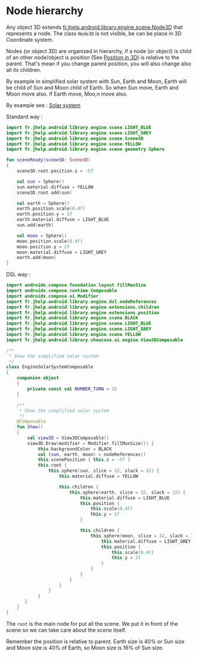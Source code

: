 # Node hierarchy

Any object 3D extends [fr.jhelp.android.library.engine.scene.Node3D](../../src/main/java/fr/jhelp/android/library/engine/scene/Node3D.kt)
that represents a node. The class `Node3D` is not visible, be can be place in 3D Coordinate system.

Nodes (or object 3D) are organized in hierarchy, if a node (or object) is child of an other node/object is 
position (See [Position in 3D](../position/PositionIn3D.md)) is relative to the parent.
That's mean if you change parent position, you will also change also all its children. 

By example in simplified solar system with Sun, Earth and Moon, Earth will be child of Sun and Moon child of Earth.
So when Sun move, Earth and Moon move also. If Earth move, Moo,n move also.

By example see : [Solar system](https://youtu.be/k7DWdsx4Tco)

Standard way :

```kotlin
import fr.jhelp.android.library.engine.scene.LIGHT_BLUE
import fr.jhelp.android.library.engine.scene.LIGHT_GREY
import fr.jhelp.android.library.engine.scene.Scene3D
import fr.jhelp.android.library.engine.scene.YELLOW
import fr.jhelp.android.library.engine.scene.geometry.Sphere

fun sceneReady(scene3D: Scene3D)
{
    scene3D.root.position.z = -5f

    val sun = Sphere()
    sun.material.diffuse = YELLOW
    scene3D.root.add(sun)

    val earth = Sphere()
    earth.position.scale(0.4f)
    earth.position.y = 2f
    earth.material.diffuse = LIGHT_BLUE
    sun.add(earth)

    val moon = Sphere()
    moon.position.scale(0.4f)
    moon.position.y = 2f
    moon.material.diffuse = LIGHT_GREY
    earth.add(moon)
}
```

DSL way :

```kotlin
import androidx.compose.foundation.layout.fillMaxSize
import androidx.compose.runtime.Composable
import androidx.compose.ui.Modifier
import fr.jhelp.android.library.engine.dsl.nodeReferences
import fr.jhelp.android.library.engine.extensions.children
import fr.jhelp.android.library.engine.extensions.position
import fr.jhelp.android.library.engine.scene.BLACK
import fr.jhelp.android.library.engine.scene.LIGHT_BLUE
import fr.jhelp.android.library.engine.scene.LIGHT_GREY
import fr.jhelp.android.library.engine.scene.YELLOW
import fr.jhelp.android.library.showcase.ui.engine.View3DComposable

/**
 * Show the simplified solar system
 */
class EngineSolarSystemComposable
{
    companion object
    {
        private const val NUMBER_TURN = 32
    }

    /**
     * Show the simplified solar system
     */
    @Composable
    fun Show()
    {
        val view3D = View3DComposable()
        view3D.Draw(modifier = Modifier.fillMaxSize()) {
            this.backgroundColor = BLACK
            val (sun, earth, moon) = nodeReferences()
            this.scenePosition { this.z = -5f }
            this.root {
                this.sphere(sun, slice = 32, slack = 32) {
                    this.material.diffuse = YELLOW

                    this.children {
                        this.sphere(earth, slice = 32, slack = 32) {
                            this.material.diffuse = LIGHT_BLUE
                            this.position {
                                this.scale(0.4f)
                                this.y = 2f
                            }

                            this.children {
                                this.sphere(moon, slice = 32, slack = 32) {
                                    this.material.diffuse = LIGHT_GREY
                                    this.position {
                                        this.scale(0.4f)
                                        this.y = 2f
                                    }
                                }
                            }
                        }
                    }
                }
            }
       }
    }
}
```

The `root` is the main node for put all the scene. 
We put it in front of the scene so we can take care about the scene itself.

Remember the position is relative to parent. Earth size is 40% or Sun size and Moon size is 40% of Earth, so Moon size is 16% of Sun size.

